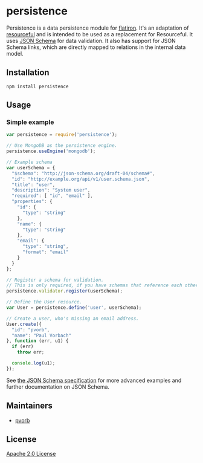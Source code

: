 persistence
===========

Persistence is a data persistence module for [flatiron](http://flatironjs.org/).
It's an adaptation of [resourceful](https://github.com/flatiron/resourceful)
and is intended to be used as a replacement for Resourceful. It uses [JSON
Schema](http://json-schema.org/) for data validation. It also has support for
JSON Schema links, which are directly mapped to relations in the internal data
model.


Installation
------------

    npm install persistence


Usage
-----

### Simple example

``` javascript
var persistence = require('persistence');

// Use MongoDB as the persistence engine.
persistence.useEngine('mongodb');

// Example schema
var userSchema = {
  "$schema": "http://json-schema.org/draft-04/schema#",
  "id": "http://example.org/api/v1/user.schema.json",
  "title": "user",
  "description": "System user",
  "required": [ "id", "email" ],
  "properties": {
    "id": {
      "type": "string"
    },
    "name": {
      "type": "string"
    },
    "email": {
      "type": "string",
      "format": "email"
    }
  }
};

// Register a schema for validation.
// This is only required, if you have schemas that reference each other.
persistence.validator.register(userSchema);

// Define the User resource.
var User = persistence.define('user', userSchema);

// Create a user, who's missing an email address.
User.create({
  "id": "pvorb",
  "name": "Paul Vorbach"
}, function (err, u1) {
  if (err)
    throw err;

  console.log(u1);
});
```

See [the JSON Schema specification](http://json-schema.org) for more advanced
examples and further documentation on JSON Schema.


Maintainers
-----------

  * [pvorb](https://github.com/pvorb)


License
-------

[Apache 2.0 License](LICENSE.txt)
